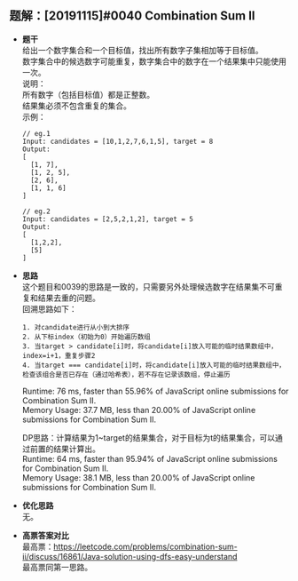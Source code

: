 ## 题解：[20191115]#0040 Combination Sum II
- **题干**   
给出一个数字集合和一个目标值，找出所有数字子集相加等于目标值。   
数字集合中的候选数字可能重复，数字集合中的数字在一个结果集中只能使用一次。   
说明：   
所有数字（包括目标值）都是正整数。    
结果集必须不包含重复的集合。   
  示例：   
  ```
  // eg.1
  Input: candidates = [10,1,2,7,6,1,5], target = 8
  Output:
  [
    [1, 7],
    [1, 2, 5],
    [2, 6],
    [1, 1, 6]
  ]

  // eg.2
  Input: candidates = [2,5,2,1,2], target = 5
  Output:
  [
    [1,2,2],
    [5]
  ]
  ```
- **思路**   
这个题目和0039的思路是一致的，只需要另外处理候选数字在结果集不可重复和结果去重的问题。    
回溯思路如下：    
  ```
  1. 对candidate进行从小到大排序
  2. 从下标index（初始为0）开始遍历数组
  3. 当target > candidate[i]时，将candidate[i]放入可能的临时结果数组中，index=i+1，重复步骤2
  4. 当target === candidate[i]时，将candidate[i]放入可能的临时结果数组中，检查该组合是否已存在（通过哈希表），若不存在记录该数组，停止遍历
  ```
  Runtime: 76 ms, faster than 55.96% of JavaScript online submissions for Combination Sum II.   
  Memory Usage: 37.7 MB, less than 20.00% of JavaScript online submissions for Combination Sum II.   
     
  DP思路：计算结果为1~target的结果集合，对于目标为t的结果集合，可以通过前置的结果计算出。      
  Runtime: 64 ms, faster than 95.94% of JavaScript online submissions for Combination Sum II.   
  Memory Usage: 38.1 MB, less than 20.00% of JavaScript online submissions for Combination Sum II.   
- **优化思路**   
无。   

- **高票答案对比**   
最高票：https://leetcode.com/problems/combination-sum-ii/discuss/16861/Java-solution-using-dfs-easy-understand    
最高票同第一思路。   

